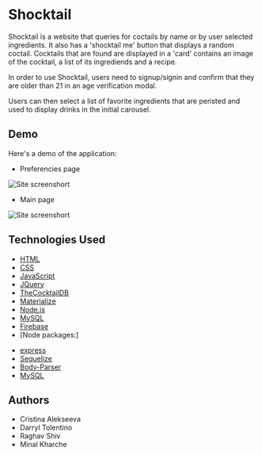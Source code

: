 # Shocktail

Shocktail is a website that queries for coctails by name or by user selected ingredients. It also has a 'shocktail me' button that displays a random coctail. Cocktails that are found are displayed in a 'card' contains an image of the cocktail, a list of its ingrediends and a recipe.

In order to use Shocktail, users need to signup/signin and confirm that they are older than 21 in an age verification modal.

Users can then select a list of favorite ingredients that are peristed and used to display drinks in the initial carousel.

## Demo

Here's a demo of the application:

- Preferencies page

![Site screenshort](https://cdn.loom.com/sessions/thumbnails/6575f39fb5e54fd7a23969316cdda614-with-play.gif)

- Main page

![Site screenshort](https://cdn.loom.com/sessions/thumbnails/e46ba8348a5446c192bb0b0457c9e7a9-with-play.gif)

## Technologies Used

- [HTML](https://developer.mozilla.org/en-US/docs/Web/HTML)
- [CSS](https://developer.mozilla.org/ru/docs/Web/CSS)
- [JavaScript](https://developer.mozilla.org/ru/docs/Web/JavaScript)
- [JQuery](https://jquery.com/)
- [TheCocktailDB](https://www.thecocktaildb.com/)
- [Materialize](https://materializecss.com/)
- [Node.js](https://nodejs.org/en/)
- [MySQL](https://www.mysql.com/)
- [Firebase](https://firebase.google.com/)
- [Node packages:]

* [express](https://www.npmjs.com/package/express)
* [Sequelize](https://www.npmjs.com/package/sequelize)
* [Body-Parser](https://www.npmjs.com/package/body-parser)
* [MySQL](https://www.npmjs.com/package/mysql)

## Authors

- Cristina Alekseeva
- Darryl Tolentino
- Raghav Shiv
- Minal Kharche
